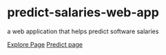# predict-salaries-web-app
a web application that helps predict software salaries

[Explore Page](https://github.com/doyinsolamiolaoye/predict-salaries-web-app/blob/main/explore_page.png)
[Predict page](https://github.com/doyinsolamiolaoye/predict-salaries-web-app/blob/main/predict_page.png)
